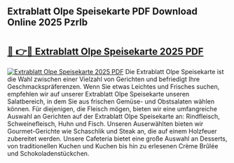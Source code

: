 ## Extrablatt Olpe Speisekarte PDF Download Online 2025 Pzrlb

# <h2><a href="http://gce44x5.nevu.top/?p=Extrablatt+Olpe+Speisekarte">🔗 👉🔴 Extrablatt Olpe Speisekarte 2025 PDF</a></h2>

[![Extrablatt Olpe Speisekarte 2025 PDF](https://i.imgur.com/dBaPXMq.png)](http://gce44x5.nevu.top/?p=Extrablatt+Olpe+Speisekarte)
Die Extrablatt Olpe Speisekarte ist die Wahl zwischen einer Vielzahl von Gerichten und befriedigt Ihre Geschmackspräferenzen. Wenn Sie etwas Leichtes und Frisches suchen, empfehlen wir auf unserer Extrablatt Olpe Speisekarte unseren Salatbereich, in dem Sie aus frischen Gemüse- und Obstsalaten wählen können. Für diejenigen, die Fleisch mögen, bieten wir eine umfangreiche Auswahl an Gerichten auf der Extrablatt Olpe Speisekarte an: Rindfleisch, Schweinefleisch, Huhn und Fisch. Unseren Auserwählten bieten wir Gourmet-Gerichte wie Schaschlik und Steak an, die auf einem Holzfeuer zubereitet werden. Unsere Cafeteria bietet eine große Auswahl an Desserts, von traditionellen Kuchen und Kuchen bis hin zu erlesenen Crème Brûlée und Schokoladenstückchen.
